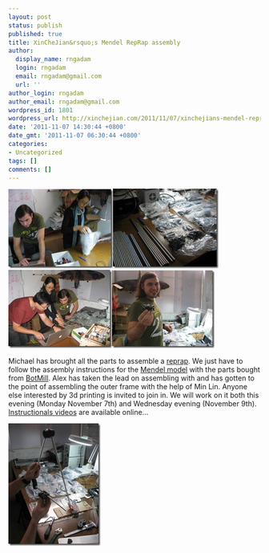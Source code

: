 ```yaml
---
layout: post
status: publish
published: true
title: XinCheJian&rsquo;s Mendel RepRap assembly
author:
  display_name: rngadam
  login: rngadam
  email: rngadam@gmail.com
  url: ''
author_login: rngadam
author_email: rngadam@gmail.com
wordpress_id: 1801
wordpress_url: http://xinchejian.com/2011/11/07/xinchejians-mendel-reprap-assembly/
date: '2011-11-07 14:30:44 +0800'
date_gmt: '2011-11-07 06:30:44 +0800'
categories:
- Uncategorized
tags: []
comments: []
---
```

<p><a href="/uploads/2011/11/IMG_0089-1.jpg"><img style="background-image: none; border-bottom: 0px; border-left: 0px; padding-left: 0px; padding-right: 0px; display: inline; border-top: 0px; border-right: 0px; padding-top: 0px" title="IMG_0089-1" border="0" alt="IMG_0089-1" src="/uploads/2011/11/IMG_0089-1_thumb.jpg" width="209" height="158" /></a><a href="/uploads/2011/11/IMG_0091-1.jpg"><img style="background-image: none; border-bottom: 0px; border-left: 0px; padding-left: 0px; padding-right: 0px; display: inline; border-top: 0px; border-right: 0px; padding-top: 0px" title="IMG_0091-1" border="0" alt="IMG_0091-1" src="/uploads/2011/11/IMG_0091-1_thumb.jpg" width="211" height="159" /></a><a href="/uploads/2011/11/IMG_0094.jpg"><img style="background-image: none; border-bottom: 0px; border-left: 0px; padding-left: 0px; padding-right: 0px; display: inline; border-top: 0px; border-right: 0px; padding-top: 0px" title="IMG_0094" border="0" alt="IMG_0094" src="/uploads/2011/11/IMG_0094_thumb.jpg" width="207" height="156" /></a><a href="/uploads/2011/11/IMG_0105.jpg"><img style="background-image: none; border-bottom: 0px; border-left: 0px; padding-left: 0px; padding-right: 0px; display: inline; border-top: 0px; border-right: 0px; padding-top: 0px" title="IMG_0105" border="0" alt="IMG_0105" src="/uploads/2011/11/IMG_0105_thumb.jpg" width="205" height="155" /></a></p>
<p>Michael has brought all the parts to assemble a <a href="http://www.reprap.org">reprap</a>. We just have to follow the assembly instructions for the <a href="http://www.reprap.org/wiki/How_to_Build_a_Mendel">Mendel model</a> with the parts bought from <a href="http://botmill.com/">BotMill</a>. Alex has taken the lead on assembling with and has gotten to the point of assembling the outer frame with the help of Min Lin. Anyone else interested by 3d printing is invited to join in. We will work on it both this evening (Monday November 7th) and Wednesday evening (November 9th). <a href="http://reprap.org/wiki/Videos#RepRap_Instructional_Videos">Instructionals videos</a> are available online&hellip;</p> <a href="/uploads/2011/11/IMG_0108.jpg"><img style="background-image: none; border-bottom: 0px; border-left: 0px; padding-left: 0px; padding-right: 0px; display: inline; border-top: 0px; border-right: 0px; padding-top: 0px" title="IMG_0108" border="0" alt="IMG_0108" src="/uploads/2011/11/IMG_0108_thumb.jpg" width="184" height="244" /></a></p>
